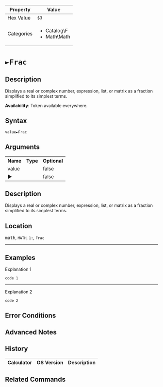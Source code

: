 | Property      | Value |
|---------------|-------|
| Hex Value     | `$3`|
| Categories    | <ul><li>Catalog\F</li><li>Math\Math</li></ul> |

# `►Frac`

## Description
Displays a real or complex number, expression, list, or matrix as a fraction simplified to its simplest terms.


<b>Availability</b>: Token available everywhere.

## Syntax
`value►Frac`

## Arguments
<table>
<tr><th>Name</th><th>Type</th><th>Optional</th></tr>

<tr><td>value</td><td></td><td>false</td></tr>

<tr><td>►</td><td></td><td>false</td></tr>

</table>

## Description
Displays a real or complex number, expression, list, or matrix as a fraction simplified to its simplest terms.

## Location
<kbd>math</kbd>, `MATH`, `1:`, `Frac`
<hr>

## Examples

Explanation 1
```ti-basic
code 1
```
---
Explanation 2
```ti-basic
code 2
```

## Error Conditions


## Advanced Notes


## History
| Calculator | OS Version | Description |
|------------|------------|-------------|


## Related Commands

    